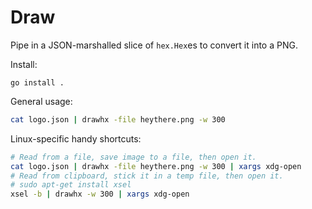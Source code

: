 # Draw

Pipe in a JSON-marshalled slice of `hex.Hex`es to convert it into a PNG.

Install:
```
go install .
```

General usage:
```bash
cat logo.json | drawhx -file heythere.png -w 300
```

Linux-specific handy shortcuts:
```bash
# Read from a file, save image to a file, then open it.
cat logo.json | drawhx -file heythere.png -w 300 | xargs xdg-open
# Read from clipboard, stick it in a temp file, then open it.
# sudo apt-get install xsel
xsel -b | drawhx -w 300 | xargs xdg-open
```
